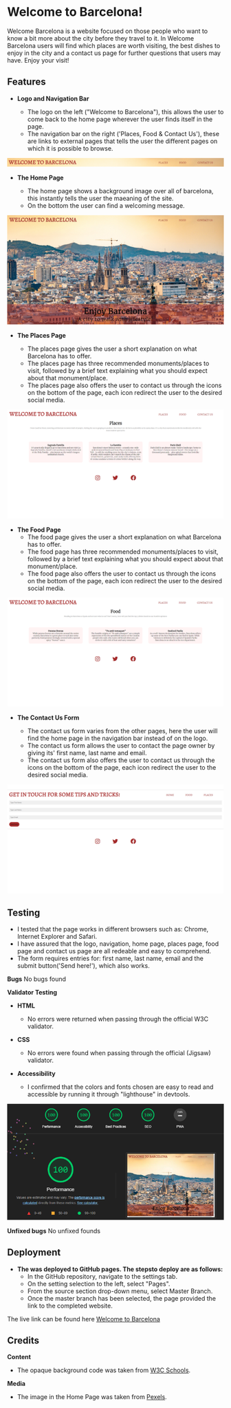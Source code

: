 # Welcome to Barcelona!
Welcome Barcelona is a website focused on those people who want to know a bit more about the city before they travel to it.
In Welcome Barcelona users will find which places are worth visiting, the best dishes to enjoy in the city and a contact us page for further questions that users may have.
Enjoy your visit!


## Features


- __Logo and Navigation Bar__

    -  The logo on the left ("Welcome to Barcelona"), this allows the user to come back to the home page wherever the user finds itself in the page.
    -  The navigation bar on the right ('Places, Food & Contact Us'), these are links to external pages that tells the user the different pages on which it is possible to browse. 

![Logo and navigation bar](assets/images/header.png)


- __The Home Page__

    - The home page shows a background image over all of barcelona, this instantly tells the user the maeaning of the site.
    - On the bottom the user can find a welcoming message.

![The Home Page](assets/images/home-page.jpg)


- __The Places Page__

    - The places page gives the user a short explanation on what Barcelona has to offer.
    - The places page has three recommended monuments/places to visit, followed by a brief text explaining what you should expect about that monument/place.
    - The places page also offers the user to contact us through the icons on the bottom of the page, each icon redirect the user to the desired social media.


![The Places Page](assets/images/places-page.png)


- __The Food Page__
    - The food page gives the user a short explanation on what Barcelona has to offer.
    - The food page has three recommended monuments/places to visit, followed by a brief text explaining what you should expect about that monument/place.
    - The food page also offers the user to contact us through the icons on the bottom of the page, each icon redirect the user to the desired social media.

![The Food Page](assets/images/food-page.png)


- __The Contact Us Form__

    - The contact us form varies from the other pages, here the user will find the home page in the navigation bar instead of on the logo.
    - The contact us form allows the user to contact the page owner by giving its' first name, last name and email.
    - The contact us form also offers the user to contact us through the icons on the bottom of the page, each icon redirect the user to the desired social media.


![The Contact Us Form](assets/images/contact-us.png)  


## Testing

- I tested that the page works in different browsers such as: Chrome, Internet Explorer and Safari.
- I have assured that the logo, navigation, home page, places page, food page and contact us page are all redeable and easy to comprehend.
- The form requires entries for: first name, last name, email and the submit button('Send here!'), which also works.


**Bugs**
No bugs found


**Validator Testing**
    
- __HTML__

    - No errors were returned when passing through the official W3C validator.

- __CSS__

    - No errors were found when passing through the official (Jigsaw) validator.

- __Accessibility__

    - I confirmed that the colors and fonts chosen are easy to read and accessible by running it through "lighthouse" in devtools.

![Accessibility](assets/images/lighthouse.png)


**Unfixed bugs**
No unfixed founds


## Deployment

- __The was deployed to GitHub pages. The stepsto deploy are as follows:__
    - In the GitHub repository, navigate to the settings tab.
    - On the setting selection to the left, select "Pages".
    - From the source section drop-down menu, select Master Branch.
    - Once the master branch has been selected, the page provided the link to the completed website.

The live link can be found here [Welcome to Barcelona](https://benyaminmn.github.io/welcome-to-barcelona/index.html)


## Credits


**Content**
- The opaque background code was taken from [W3C Schools](https://www.w3schools.com/howto/howto_css_image_transparent.asp).


**Media**
- The image in the Home Page was taken from [Pexels](https://www.pexels.com/).
